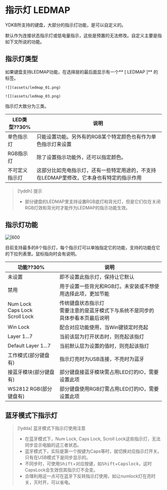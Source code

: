 # 指示灯 LEDMAP

YDKB所支持的键盘，大部分的指示灯功能，是可以自定义的。

默认作为连接状态指示灯或低电量指示，这些是预置的无法修改。自定义主要是指如下文所说的功能。


## 指示灯类型

如果键盘支持LEDMAP功能，在选择层的最后面显示有一个** [ LEDMAP ]** 的标签。

```ad-yddcol0
![](assets/ledmap_01.png)
```

```ad-yddcol1
![](assets/ledmap_03.png)
```

指示灯大致分为三类。

| LED类型??30% | 说明 |
| --- | --- |
| 单色指示灯 | 只能设置功能。另外有的RGB某个特定颜色也有作为单色指示灯来设置|
| RGB指示灯 | 除了设置指示功能外，还可以指定颜色。 |
| 不可定义指示灯 | 这部分比如充电指示灯，还有一些特定用途的，不支持在LEDMAP里修改，它本身也有特定的指示作用 |

> [!yddh] 提示
> - 部分键盘的LEDMAP里支持设置RGB底灯和背光灯，但是它们仅在关闭RGB灯效和背光时才能作为LEDMAP的指示功能生效。


## 指示灯功能

![|600](assets/ledmap_02.png)

目前支持最多的8个指示灯，每个指示灯可以单独指定它的功能，支持的功能在它的下拉列表里。鼠标指向时会有说明。

| 功能??30% | 说明 |
| --- | --- |
| 未设置 | 即不设置此指示灯，保持让它默认 |
| 禁用 | 用于设置一些背光和RGB灯。未安装或不想使用选择此项，更加节能 |
| Num Lock<br>Caps Lock<br>Scroll Lock | 传统键盘状态指示灯 <br>需要注意的是蓝牙模式下与系统不是同步的 <br>具体参看本页最后说明 |
| Win Lock | 配合对应功能使用，当Win键锁定时亮起 |
| Layer 1...7 | 当前该层为打开状态时，则亮起该指灯 |
| Default Layer 1...7  | 当前默认层为设置的值时，则亮起该指灯 |
| 工作模式(部分键盘有) | 指示灯亮时为USB连接，不亮时为蓝牙 |
| 接蓝牙模块(部分键盘有) | 部分键盘接蓝牙模块需占用LED灯的IO，需要设置此项 |
| WS2812 RGB(部分键盘有) | 部分键盘使用RGB灯需占用LED灯的IO，需要设置此项 |


## 蓝牙模式下指示灯

> [!ydda] 蓝牙模式下指示灯使用注意
> - 在蓝牙模式下，Num Lock, Caps Lock, Scroll Lock这些指示灯，无法同步显示电脑的这三者状态。
> - 蓝牙模式下，实际是第一个按键为Caps等时，就切换对应指示灯开关。只有在USB模式下是同步显示的。
> - 不同步时，可使用<kbd>Shift</kbd>+对应按键，如<kbd>Shift</kbd>+<kbd>Capslock</kbd>，这时CapsLock会生效但其指示灯不会变。
> - 合理利用这一点可在蓝牙下反转指示灯使用，如让numlock灯在亮时关，灭时开，可以省电。

